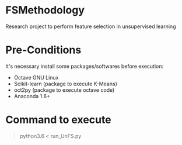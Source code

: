 # FSMethodology
Research project to perform feature selection in unsupervised learning

# Pre-Conditions
It's necessary install some packages/softwares before execution:

- Octave GNU Linux
- Scikit-learn (package to execute K-Means)
- oct2py (package to execute octave code)
- Anaconda 1.6+

# Command to execute

> python3.6 < run_UnFS.py
